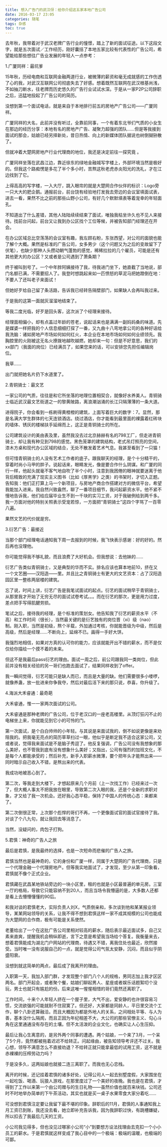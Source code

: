 ```yaml
---
title: 想入广告门的武汉伢：给你介绍这五家本地广告公司
date: 2016-03-17 23:05
categories: 随笔
tags: 杂感
toc: true
---
```

去年秋，我带着对于武汉老牌广告行业的憧憬，踏上了新的面试征途。以下这段文字，就是五次面试／工作经历，刚好囊括了本地五家比较有代表性的广告公司，希望能给那些想往广告业发展的年轻人一点参考：

1.广厦同祥：最坑爹

15年秋，历经电商和互联网金融两道行业，被微薄的薪资和毫无成就感的工作伤透了心的我，对武汉互联网公司彻底失去了好感。想着既然互联网在武汉根基尚浅，不如抽刀断水，往老牌而历史悠久的广告行业试试水深。于是从一家P2P公司辞职之后，迅猛地投起了广告公司的简历。

没想到第一个面试电话，就是来自于本地排行前五的房地产广告公司——广厦同祥。

广厦同祥的大名，此前并没有听过，全靠前同事，一个有着东北爷们气质的小女生在那边的经历分享：本地有名的房地产广告、凝聚力超强的团队……但是等我接到面试的那会，姑娘已经另择新处，昔日热情、向上的新媒体团队据说也树倒猢狲散了。

但就冲着大楚网房地产行业代理商的地位，我还是决定前往一探究竟 。

广厦同祥坐落在武昌江边，靠近徐东的绿地金融城写字楼上，外部环境当然是极好的。但我这个路痴愣是多花了半个多小时，苦熬这秋老虎赤炎阳光的洗礼，才在江边找到了它。

上得高高的写字楼，一入大厅，跳入眼帘的就是大楚网合作伙伴的标识：Logo旁一只大大的肥企鹅。通报前台，前台饶有经验地打发我去旁边的会议室填面试表，进去一看，果然不比之前的那些山野小公司，有好几个默默填表等着宠幸的年轻面孔。

不知道出了什么差错，其他人陆陆续续结束了面试，唯独我枯坐许久也不见人来接待。找前台问起，前台又让我到办公区找个工位等候，并被告知部门经理还在开会。

在办公区域总比空荡荡的会议室有趣，我左顾右盼，东张西望，对公司的面貌也能了解个大概。果然是标准的广告公司，女多男少（这个问题又为之后的变故留下了伏笔），也缺少那种人头攒动朝气蓬勃的感觉，稀稀拉拉的几个雇员，可能是还有其他更大的办公区？又或者是公司遇到了萧条期？

终于被叫到号了。一个中年胖阿姨接待了我，待我进门坐下，她直截了当地说，部门名额已满，不需要招人了。我登时想跳起来如一匹愤怒的草泥马把她蹬倒在地：不要人了还叫老子来面试！

但她好歹给自己留了条活路，告诉我已经转告隔壁部门，如果缺人会再叫我过来。

于是我的这第一面就灰溜溜地结束了。

等我二度光临，好歹是回头客，这次派了个经理来接待。

经理面相偏小，却有点盖过年龄的苍老，说起话来也是满满一副妈妈桑的味道。先是媒婆一样把我的个人信息细细打探了一番，又九曲十八弯地拿公司的各种好话给我洗脑：诸如房地产市场如何如何红火，本企业在本地市场如何如何业绩领先。我胸腔里的火刚被这无名火撩拨地越吹越燃，她却来一句：但是不好意思，我们的xx部门（我面的岗位）已经满员了，如果您来的话，可以安排您先担任编辑岗位。

我草……

出门就把她名片扔下水道里了。

2.青铜骑士：最文艺

一家公司的气质，往往是和它所坐落的地理位置相契合，就像好水养美人。青铜骑士临近武汉最文艺街道之一的黎黄陂路，离浪潮汹涌的长江只隔薄薄的一条大道。

进得院子，你会看到一栋刷得黄橙橙的建筑，上面写着巨大的数字：7。显然，那是名满大学生群体的七天连锁酒店。绕过酒店，你才能看到最里面的裸露着红砖块的墙体、锈灰的楼梯扶手延绵而上，这正是青铜骑士的所在。

公司建筑设计的美由表及里，虽然我没去过北京赫赫有名的798工厂，但走进青铜骑士，却让我有种见到798的感觉。黑色笼罩的建筑结构，老式吊灯照亮的空间，漆木方桌和现代办公区域的结合，无处不散发着艺术气息。我甚至看到了一只猫！

但可惜青铜骑士的人没有艺术工作者的底子。跟我聊天的经理，是个十分精干的，穿着时尚小马甲的胖子。说起话来，眼睛发光，像是要合作什么阴谋。和广厦的同行一样，他起头就毫不客气地自吹了半个小时，注意到我困倦的眼神就要迷离于他背后精致的充满了现实主义图书（比如《厚黑学》之类）的书架时，才切入正题。告知我：他们正打算上马一个新项目，与房地产商合作搭建对方的微信平台，希望我能加入进来。我自然兴致盎然，聊了一番项目细节，我问起薪资水平。他不紧不慢地告诉我，他们给应届毕业生不到一千块的实习工资，对于我破例给到两千多。我一方面对他的特别关照表示受宠若惊，一方面把“青铜骑士”这四个字骂了一百零八遍。

果然文艺的代价就是穷。

3.衍艺广告：最接近

当那个部门经理电话通知我下周一去报到的时候，我飞快表示感谢：好的好的。然后再也没理他。

你可能觉得我不够礼貌，而且浪费了大好机会。但我想说：去他妹的……

衍艺广告类似青铜骑士，又是典型的华而不实。排名应该也算本地前10，挤在又一个文艺圈——汉阳造——里。并且比之青铜骑士有更大的文艺资本：占了汉阳造园区里一整栋两层楼的建筑。

忘了说，时间上讲，衍艺广告是我笔试面试的起点。衍艺的面试稍早于青铜骑士，从那里我才开始了无穷无尽的面试试卷考试。。。而在衍艺的那次，更是用力过度，差点把手写得肌腱劳损。

笔试之后，接待我的经理，是个标准的策划女。他告知我了衍艺的薪资水平（不高）和工作时间（很长），当然最关键的是衍艺独有的岗位晋（xi）级（nao）制。刚入职，当然是初级，熬个半载，外加通过考核，你就能晋级为中级，然后是高级，然后是经理……不断向上，延绵不已。画得一手好大饼。

我强烈地相信，如果对方真的认可你的能力，应该就能开出不错的薪水，而不是仅仅给你描绘一个摸不着的未来。

但这不是我最后pass衍艺的理由。面试一周之后，前公司跟我同一类岗位，但此前并没有相关经验的另一哥们也跑去面试了，结果同样收到了offer。

我一瞬间觉得，衍艺可能只是缺人而已，而且是大量的缺。他们需要很多小喽啰，就像养蛊，放一批进来你争我夺，然后对最后活下来的那只说，恭喜，你升级了。

4.海派大禾睿通：最奇葩

大禾睿通，惟一一家两次面试的公司。

大禾睿通是那种老牌的广告公司，位于老汉口的一座老高楼里。从顶灯狂闪不止的电梯坐上来，你就能见到它小的可怜的门。

第一次面试，是个白白帅帅的小年轻。与其说是来面试我的，倒不如说更像是来劝阻我的。把我毫无亮点的简历草草扫过一眼，他似乎是断定我不适合这家公司，又或者说，觉得我来面试是不是脑子秀逗了。他反复强调，广告公司没有我想象的那么美好，也不管我到底有没有想象什么美好；又指出，公司有强烈的加班文化，不是每个人都能承受的；然后补充，新手入职薪水微薄，要个把年头才能熬出来——同时暗示自己收入不错，是熬出来的代表。

我成功地被恶心到了。

第二次，等我走到大楼下，才想起原来几个月前（上一次找工作）已经来过一次了，但大概人事太不把我放在眼里，导致第二次入眼的我，还是个全新的求职对象，才又给了我一次机会。还好我心态平稳，保持了中国人的传统心态：来都来了。

第二次倒很正常，上次那个彪悍的哥们不再，一个更像面试官的面试官接待了我。对谈了个八九句，就让我回去等消息了。

当然，没疑问的，肉包子打狗。

5.君慎：神奇的广告人之旅

最后是君慎，是我最终的选择，也是一次短命而悲催的广告人之旅。

君慎当然也是最神奇的，它的身份和广厦一样，同属于大楚网的广告代理商，只是一个代理金融一个代理房地产。但等我实地面试了，才发现，至少从第一印象看，君慎就不像个正式企业。

君慎藏在武昌某地铁站旁边的一块小区里，租的也就是小区最普遍的单元房。三室一厅的格局，导致它只能容纳不到20人，而且当场令我懵逼的是，大多数人还都是看上去懵懵懂懂的90后。

和我对谈的君慎老大，实际负责人刘X，气质倒亲和，多次谈到他和某某报业领导，某某网站领导的关系，让我不得不想到君慎这样一家不成其规模的公司也能成为大楚网的合作商，极有可能是关系使然。

老董给出了一个在这批广告公司里相对较高的薪水，随后表示最近面试多，自己又素来直爽，提醒我机会稍纵即逝，言下之意是希望我当场给个答复。我衡量来去，想着君慎能成为湖北门户网站的代理商，待遇又不错，离我住处也最近，欣然接受。当时唯一没有说服自己的一点，就是觉得公司气氛太安静，沉闷，而且似乎阴盛阳衰。

没想到就这简单的两点，最后成了我离开的理由。

入职第一天，我加入部门群，才发现整个部门八个人的规格，男同志加上我才区区两名。部门开起会，或者聚个餐，姑娘们聊起男人、星座或者娱乐话题絮叨个没玩，男士也就只有尴尬的份。后来这唯一惺惺相惜的哥们竟然还离职了。

工作时间，十来个人年轻人挤在一个屋子里，大气不出，爱安静的也许很容易习惯，交流欲强的可能就耐不住寂寞了。但还好，大家都是同龄人，平日里交流个工作，聊个八卦还算融洽。而且大概因为都是外地人的关系，之间相处平等、与人为善，基本没什么隔阂，而且正因为年纪相差不大，大公司的那些官僚主义、勾心斗角在这里通通没有存在的土壤。但不太活泼的企业文化，也确实让人心生压抑。

最后让我心生离意的，是另外两个同事的遭遇。两个姑娘，一个来了3月，一个呆了5个月，竟然都被拖着迟迟不给转正。问起缘由，被告知领导考评还不过关。我心想，领导不满意怎么不直接劝退？不给转正就只能拿最低的试用工资，这不就是赤裸裸的压榨劳动力吗？

于是没多久，这两姑娘也就接二连三离职了。而我也无心恋栈。

离开的时候，还记挂着君慎的诸多好处，记得公司人一起去别墅度假，大家围坐在一起吃饭、喝酒、玩狼人游戏，在那里度过了一个美好的夜晚。我也是在君慎，才得到了工作以来第一个由公司赠与的生日礼物——虽然价值也就百来块钱。公司还时不时地举办简单的下午茶活动，其实也就是买一桌子水果零食大家分着吃……

可没想到君慎注定要让我留下最不堪的印象。辞职后的11月，君慎的人事通知我上月工资已到账，我还没去看，她立即补充告诉我，因为我辞职过快，有跳槽嫌疑，所以扣去了我最后几天的工资。

小公司我见得多，但也没见过哪家小公司“小”到要想方设法找理由去克扣一个小小员工的薪水。于是君慎就这样变成了我心目中的一个极端：极端的温暖，也极端的可鄙。
